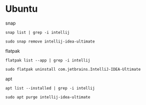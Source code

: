 # Ubuntu

snap

```
snap list | grep -i intellij
```
```
sudo snap remove intellij-idea-ultimate
```
flatpak
```
flatpak list --app | grep -i intellij
```
```
sudo flatpak uninstall com.jetbrains.IntelliJ-IDEA-Ultimate
```
apt
```
apt list --installed | grep -i intellij
```
```
sudo apt purge intellij-idea-ultimate
```
